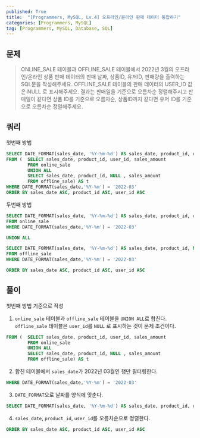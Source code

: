 ```yaml
---
published: True
title:  "[Programmers, MySQL, Lv.4] 오프라인/온라인 판매 데이터 통합하기"
categories: [Programmers, MySQL]
tag: [Programmers, MySQL, Database, SQL]
---
```



## 문제

> ONLINE_SALE 테이블과 OFFLINE_SALE 테이블에서 2022년 3월의 오프라인/온라인 상품 판매 데이터의 판매 날짜, 상품ID, 유저ID, 판매량을 출력하는 SQL문을 작성해주세요. OFFLINE_SALE 테이블의 판매 데이터의 USER_ID 값은 NULL 로 표시해주세요. 결과는 판매일을 기준으로 오름차순 정렬해주시고 판매일이 같다면 상품 ID를 기준으로 오름차순, 상품ID까지 같다면 유저 ID를 기준으로 오름차순 정렬해주세요.

## 쿼리

첫번째 방법
```sql
SELECT DATE_FORMAT(sales_date, '%Y-%m-%d') AS sales_date, product_id, user_id, sales_amount
FROM (  SELECT sales_date, product_id, user_id, sales_amount
        FROM online_sale
        UNION ALL
        SELECT sales_date, product_id, NULL , sales_amount
        FROM offline_sale) AS t
WHERE DATE_FORMAT(sales_date,'%Y-%m') = '2022-03'
ORDER BY sales_date ASC, product_id ASC, user_id ASC
```

두번째 방법
```sql
SELECT DATE_FORMAT(sales_date, '%Y-%m-%d') AS sales_date, product_id, user_id, sales_amount
FROM online_sale
WHERE DATE_FORMAT(sales_date,'%Y-%m') = '2022-03'

UNION ALL

SELECT DATE_FORMAT(sales_date, '%Y-%m-%d') AS sales_date, product_id, NULL AS user_id, sales_amount
FROM offline_sale
WHERE DATE_FORMAT(sales_date,'%Y-%m') = '2022-03'

ORDER BY sales_date ASC, product_id ASC, user_id ASC
```

## 풀이

첫번째 방법 기준으로 작성

1. ```online_sale``` 테이블과  ```offline_sale``` 테이블을 ```UNION ALL```로 합친다.  
```offline_sale``` 테이블은 ```user_id```를 ```NULL``` 로 표시하는 것이 문제 조건이다.  
```sql
FROM (  SELECT sales_date, product_id, user_id, sales_amount
        FROM online_sale
        UNION ALL
        SELECT sales_date, product_id, NULL , sales_amount
        FROM offline_sale) AS t
```

2. 합친 테이블에서 ```sales_date```가 2022년 03월인 행만 필터링한다.     
```sql
WHERE DATE_FORMAT(sales_date,'%Y-%m') = '2022-03'
```

3. ```DATE_FORMAT```으로 날짜를 양식에 맞춘다.  
```sql
SELECT DATE_FORMAT(sales_date, '%Y-%m-%d') AS sales_date, product_id, user_id, sales_amount
```

4. ```sales_date```, ```product_id```, ```user_id```를 오름차순으로 정렬한다.  
```sql
ORDER BY sales_date ASC, product_id ASC, user_id ASC
```